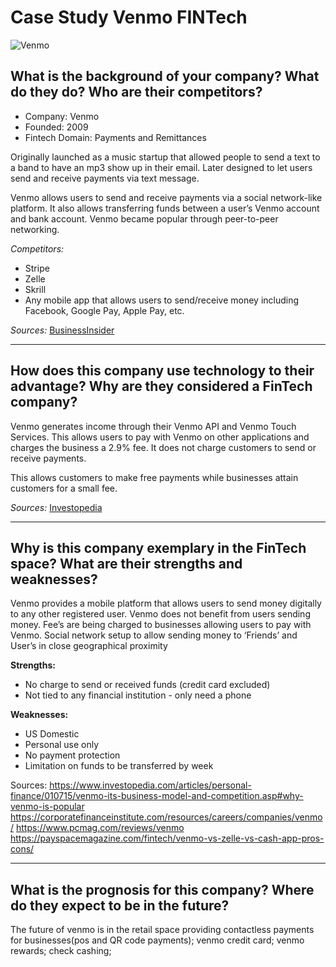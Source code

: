 # Case Study Venmo FINTech

![Venmo](Venmo.png)

## What is the background of your company? What do they do? Who are their competitors?

* Company: Venmo
* Founded: 2009
* Fintech Domain: Payments and Remittances 

Originally launched as a music startup that allowed people to send a text to a band to have an mp3 show up in their email. Later designed to let users send and receive payments via text message.

Venmo allows users to send and receive payments via a social network-like platform. It also allows transferring funds between a user’s Venmo account and bank account. Venmo became popular through peer-to-peer networking.

*Competitors:*
* Stripe
* Zelle
* Skrill
* Any mobile app that allows users to send/receive money including Facebook, Google Pay, Apple Pay, etc.

*Sources:*
[BusinessInsider](https://www.businessinsider.com/venmo-origin-story-facts-andrew-kortina-2014-6)

---

## How does this company use technology to their advantage? Why are they considered a FinTech company?

Venmo generates income through their Venmo API and Venmo Touch Services. This allows users to pay with Venmo on other applications and charges the business a 2.9% fee. It does not charge customers to send or receive payments. 

This allows customers to make free payments while businesses attain customers for a small fee. 

*Sources:*
[Investopedia](https://www.investopedia.com/articles/personal-finance/010715/venmo-its-business-model-and-competition.asp#:~:text=Venmo%20facilitates%20digital%20payments%20within,card%2Dbased%20payments%20are%20charged)

---

## Why is this company exemplary in the FinTech space? What are their strengths and weaknesses?

Venmo provides a mobile platform that allows users to send money digitally to any other registered user. Venmo does not benefit from users sending money. Fee’s are being charged to businesses allowing users to pay with Venmo.
Social network setup to allow sending money to ‘Friends’ and User’s in close geographical proximity

**Strengths:**
* No charge to send or received funds (credit card excluded)
* Not tied to any financial institution - only need a phone

**Weaknesses:**
* US Domestic
* Personal use only
* No payment protection
* Limitation on funds to be transferred by week

Sources:
https://www.investopedia.com/articles/personal-finance/010715/venmo-its-business-model-and-competition.asp#why-venmo-is-popular
https://corporatefinanceinstitute.com/resources/careers/companies/venmo/
https://www.pcmag.com/reviews/venmo
https://payspacemagazine.com/fintech/venmo-vs-zelle-vs-cash-app-pros-cons/

---

## What is the prognosis for this company? Where do they expect to be in the future?

The future of venmo is in the retail space providing contactless payments for businesses(pos and QR code payments); venmo credit card; venmo rewards; check cashing; 
